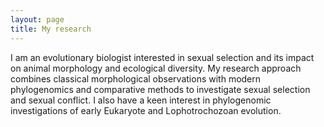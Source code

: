```yaml
---
layout: page
title: My research
---
```


I am an evolutionary biologist interested in sexual selection and its impact on animal morphology and ecological diversity. My research approach combines classical morphological observations with modern phylogenomics and comparative methods to investigate sexual selection and sexual conflict. I also have a keen interest in phylogenomic investigations of early Eukaryote and Lophotrochozoan evolution. 